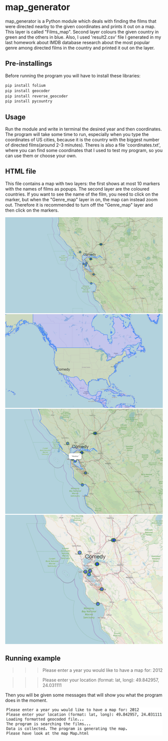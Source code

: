 # map_generator

map_generator is a Python module which deals with finding the films that were directed nearby to the given coordinates and prints it out on a map. This layer is called "Films_map". Second layer colours the given country in green and the others in blue. Also, I used 'result2.csv' file I generated in my last homework about IMDB database research about the most popular genre among directed films in the country and printed it out on the layer.

## Pre-installings

Before running the program you will have to install these libraries:
```bash
pip install folium
pip install geocoder
pip install reverse_geocoder
pip install pycountry
```

## Usage

Run the module and write in terminal the desired year and then coordinates. The program will take some time to run, especially when you type the coordinates of US cities, because it is the country with the biggest number of directed films(around 2-3 minutes). Theres is also a file 'coordinates.txt', where you can find some coordinates that I used to test my program, so you can use them or choose your own.

## HTML file

This file contains a map with two layers: the first shows at most 10 markers with the names of films as popups. The second layer are the coloured countries. If you want to see the name of the film, you need to click on the marker, but when the "Genre_map" layer in on, the map can instead zoom out. Therefore it is recommended to turn off the "Genre_map" layer and then click on the markers.

![](screen1.jpg)
![](screen2.jpg)
![](screen3.jpg)
![](screen4.jpg)

## Running example

>>> Please enter a year you would like to have a map for: 2012


>>> Please enter your location (format: lat, long): 49.842957, 24.031111


Then you will be given some messages that will show you what the program does in the moment.

![](screen5.jpg)